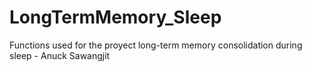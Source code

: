 # LongTermMemory_Sleep
Functions used for the proyect long-term memory consolidation during sleep - Anuck Sawangjit
